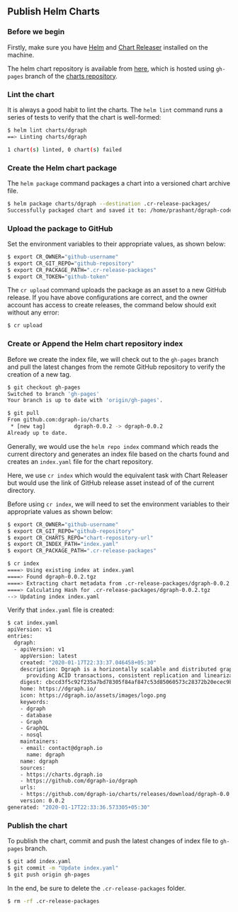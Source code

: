 ## Publish Helm Charts

### Before we begin

Firstly, make sure you have [Helm](https://github.com/helm/helm/releases) and [Chart Releaser](https://github.com/helm/chart-releaser/releases) installed on the machine.

The helm chart repository is available from [here](https://charts.dgraph.io/), which is hosted using
`gh-pages` branch of the [charts repository](https://github.com/dgraph-io/charts).

### Lint the chart

It is always a good habit to lint the charts. The `helm lint` command runs a series of tests
to verify that the chart is well-formed:

```bash
$ helm lint charts/dgraph
==> Linting charts/dgraph

1 chart(s) linted, 0 chart(s) failed
```

### Create the Helm chart package

The `helm package` command packages a chart into a versioned chart archive file.

```bash
$ helm package charts/dgraph --destination .cr-release-packages/
Successfully packaged chart and saved it to: /home/prashant/dgraph-code/charts/dgraph-0.0.2.tgz
```

### Upload the package to GitHub

Set the environment variables to their appropriate values, as shown below:

```bash
$ export CR_OWNER="github-username"
$ export CR_GIT_REPO="github-repository"
$ export CR_PACKAGE_PATH=".cr-release-packages"
$ export CR_TOKEN="github-token"
```

The `cr upload` command uploads the package as an asset to a new GitHub release.
If you have above configurations are correct, and the owner account has access to create
releases, the command below should exit without any error:

```bash
$ cr upload
```

### Create or Append the Helm chart repository index

Before we create the index file, we will check out to the `gh-pages` branch and pull the latest
changes from the remote GitHub repository to verify the creation of a new tag.

```bash
$ git checkout gh-pages
Switched to branch 'gh-pages'
Your branch is up to date with 'origin/gh-pages'.

$ git pull
From github.com:dgraph-io/charts
 * [new tag]         dgraph-0.0.2 -> dgraph-0.0.2
Already up to date.
```

Generally, we would use the `helm repo index` command which reads the current directory and generates
an index file based on the charts found and creates an `index.yaml` file for the chart repository.

Here, we use `cr index` which would the equivalent task with Chart Releaser but would use the link
of GitHub release asset instead of of the current directory.

Before using `cr index`, we will need to set the environment variables to their appropriate values as shown below:

```bash
$ export CR_OWNER="github-username"
$ export CR_GIT_REPO="github-repository"
$ export CR_CHARTS_REPO="chart-repository-url"
$ export CR_INDEX_PATH="index.yaml"
$ export CR_PACKAGE_PATH=".cr-release-packages"
```

```bash
$ cr index
====> Using existing index at index.yaml
====> Found dgraph-0.0.2.tgz
====> Extracting chart metadata from .cr-release-packages/dgraph-0.0.2.tgz
====> Calculating Hash for .cr-release-packages/dgraph-0.0.2.tgz
--> Updating index index.yaml
```

Verify that `index.yaml` file is created:

```bash
$ cat index.yaml
apiVersion: v1
entries:
  dgraph:
  - apiVersion: v1
    appVersion: latest
    created: "2020-01-17T22:33:37.046458+05:30"
    description: Dgraph is a horizontally scalable and distributed graph database,
      providing ACID transactions, consistent replication and linearizable reads.
    digest: cbccd3f5c92f235a7bd78305f84af847c53d85060573c28372b20ecec9b61cf8
    home: https://dgraph.io/
    icon: https://dgraph.io/assets/images/logo.png
    keywords:
    - dgraph
    - database
    - Graph
    - GraphQL
    - nosql
    maintainers:
    - email: contact@dgraph.io
      name: dgraph
    name: dgraph
    sources:
    - https://charts.dgraph.io
    - https://github.com/dgraph-io/dgraph
    urls:
    - https://github.com/dgraph-io/charts/releases/download/dgraph-0.0.2/dgraph-0.0.2.tgz
    version: 0.0.2
generated: "2020-01-17T22:33:36.573305+05:30"
```

### Publish the chart

To publish the chart, commit and push the latest changes of index file to `gh-pages` branch.

```bash
$ git add index.yaml
$ git commit -m "Update index.yaml"
$ git push origin gh-pages
```

In the end, be sure to delete the `.cr-release-packages` folder.

```bash
$ rm -rf .cr-release-packages
```
